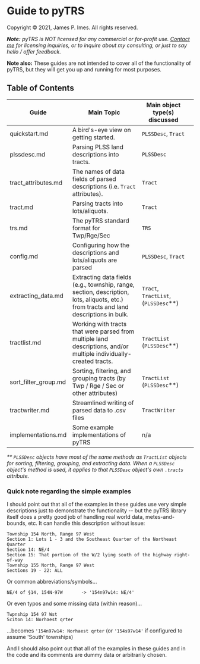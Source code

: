 # Guide to pyTRS
Copyright © 2021, James P. Imes. All rights reserved.

*__Note:__ pyTRS is NOT licensed for any commercial or for-profit use. [Contact me](mailto:jamesimes@gmail.com) for licensing inquiries, or to inquire about my consulting, or just to say hello / offer feedback.*

__Note also:__ These guides are not intended to cover all of the functionality of pyTRS, but they will get you up and running for most purposes.


## Table of Contents

|Guide             | Main Topic                                 | Main object<br>type(s) discussed                     |           |
|------------------|-----------------------------------------|----------------------|-----------|
| quickstart.md     | A bird's-eye view on getting started.      | `PLSSDesc`, `Tract` |
| plssdesc.md       | Parsing PLSS land descriptions into tracts. | `PLSSDesc`       |
| tract_attributes.md | The names of data fields of parsed descriptions (i.e. `Tract` <br> attributes). | `Tract` |
| tract.md          | Parsing tracts into lots/aliquots.          | `Tract`          |
| trs.md     | The pyTRS standard format for Twp/Rge/Sec     | `TRS`
| config.md    | Configuring how the descriptions and lots/aliquots are parsed | `PLSSDesc`, `Tract` |
| extracting_data.md | Extracting data fields (e.g., township, range, section, description, <br>lots, aliquots, etc.) from tracts and land descriptions in bulk. | `Tract`, `TractList`, (`PLSSDesc`\*\*) |
| tractlist.md | Working with tracts that were parsed from multiple land <br> descriptions, and/or multiple individually-created tracts. | `TractList` (`PLSSDesc`\*\*) |
| sort_filter_group.md | Sorting, filtering, and grouping tracts (by Twp / Rge / Sec or <br>other attributes) | `TractList` (`PLSSDesc`\*\*) | 
| tractwriter.md | Streamlined writing of parsed data to .csv files     | `TractWriter` |
| implementations.md | Some example implementations of pyTRS | n/a |

*\*\* `PLSSDesc` objects have most of the same methods as `TractList` objects for sorting, filtering, grouping, and extracting data. When a `PLSSDesc` object's method is used, it applies to that `PLSSDesc` object's own `.tracts` attribute.*



### Quick note regarding the simple examples

I should point out that all of the examples in these guides use very simple descriptions just to demonstrate the functionality -- but the pyTRS library itself does a pretty good job of handling real world data, metes-and-bounds, etc. It can handle this description without issue:
```
Township 154 North, Range 97 West
Section 1: Lots 1 - 3 and the Southeast Quarter of the Northeast Quarter
Section 14: NE/4
Section 15: That portion of the W/2 lying south of the highway right-of-way
Township 155 North, Range 97 West
Sections 19 - 22: ALL
```
Or common abbreviations/symbols...
```
NE/4 of §14, 154N-97W       -> '154n97w14: NE/4'
```
Or even typos and some missing data (within reason)...
```
Twpnship 154 97 Wst
Sciton 14: Norhaest qrter
```
...becomes `'154n97w14: Norhaest qrter` (or `'154s97w14'` if configured to assume 'South' townships)

And I should also point out that all of the examples in these guides and in the code and its comments are dummy data or arbitrarily chosen.
